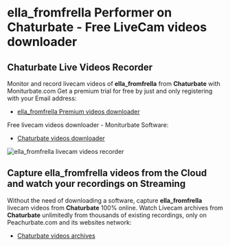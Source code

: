 # ella_fromfrella Performer on Chaturbate - Free LiveCam videos downloader

## Chaturbate Live Videos Recorder

Monitor and record livecam videos of **ella_fromfrella** from **Chaturbate** with Moniturbate.com
Get a premium trial for free by just and only registering with your Email address:
* [ella_fromfrella Premium videos downloader](https://moniturbate.com/request-demo-licence-key.html)

Free livecam videos downloader - Moniturbate Software:
* [Chaturbate videos downloader](https://moniturbate.com/moniturbate-download-software.html)

![ella_fromfrella livecam videos recorder](https://peachurnet.com/templates/moniturbate-software.png)


## Capture ella_fromfrella videos from the Cloud and watch your recordings on Streaming

Without the need of downloading a software, capture **ella_fromfrella** livecam videos from **Chaturbate** 100% online.
Watch Livecam archives from **Chaturbate** unlimitedly from thousands of existing recordings, only on Peachurbate.com and its websites network:
* [Chaturbate videos archives](https://peachurnet.com/)